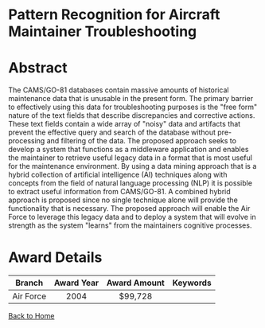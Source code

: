 
Pattern Recognition for Aircraft Maintainer Troubleshooting
===========================================================

# Abstract


The CAMS/GO-81 databases contain massive amounts of historical maintenance data that is unusable in the present form. The primary barrier to effectively using this data for troubleshooting purposes is the &quot;free form&quot; nature of the text fields that describe discrepancies and corrective actions. These text fields contain a wide array of &quot;noisy&quot; data and artifacts that prevent the effective query and search of the database without pre-processing and filtering of the data. The proposed approach seeks to develop a system that functions as a middleware application and enables the maintainer to retrieve useful legacy data in a format that is most useful for the maintenance environment. By using a data mining approach that is a hybrid collection of artificial intelligence (AI) techniques along with concepts from the field of natural language processing (NLP) it is possible to extract useful information from CAMS/GO-81. A combined hybrid approach is proposed since no single technique alone will provide the functionality that is necessary. The proposed approach will enable the Air Force to leverage this legacy data and to deploy a system that will evolve in strength as the system &quot;learns&quot; from the maintainers cognitive processes.  

# Award Details

|Branch|Award Year|Award Amount|Keywords|
| :---: | :---: | :---: | :---: |
|Air Force|2004|$99,728||
  
  


[Back to Home](https://github.com/chrischow/dod_sbir_awards#127)